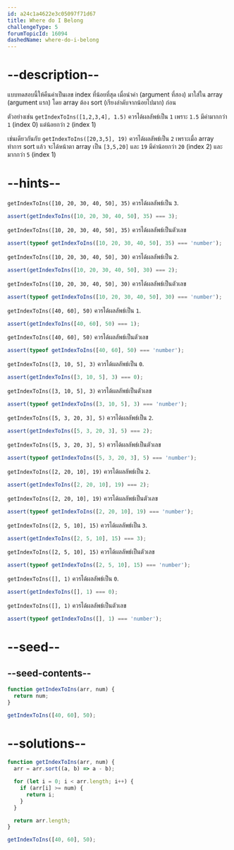 ```yaml
---
id: a24c1a4622e3c05097f71d67
title: Where do I Belong
challengeType: 5
forumTopicId: 16094
dashedName: where-do-i-belong
---
```


# --description--

แบบทดสอบนี้ให้คืนค่าเป็นเลข index ที่น้อยที่สุด เมื่อนำค่า (argument ที่สอง) มาใส่ใน array (argument แรก) โดย array ต้อง sort (เรียงลำดับจากน้อยไปมาก) ก่อน

ตัวอย่างเช่น `getIndexToIns([1,2,3,4], 1.5)` ควรได้ผลลัพธ์เป็น `1` เพราะ `1.5` มีค่ามากกว่า `1` (index 0) แต่น้อยกว่า `2` (index 1)

เช่นเดียวกันกับ `getIndexToIns([20,3,5], 19)` ควรได้ผลลัพธ์เป็น `2` เพราะเมื่อ array ทำการ sort แล้ว จะได้หน้าตา array เป็น `[3,5,20]` และ `19` มีค่าน้อยกว่า `20` (index 2) และมากกว่า `5` (index 1)

# --hints--

`getIndexToIns([10, 20, 30, 40, 50], 35)` ควรได้ผลลัพธ์เป็น `3`.

```js
assert(getIndexToIns([10, 20, 30, 40, 50], 35) === 3);
```

`getIndexToIns([10, 20, 30, 40, 50], 35)` ควรได้ผลลัพธ์เป็นตัวเลข

```js
assert(typeof getIndexToIns([10, 20, 30, 40, 50], 35) === 'number');
```

`getIndexToIns([10, 20, 30, 40, 50], 30)` ควรได้ผลลัพธ์เป็น `2`.

```js
assert(getIndexToIns([10, 20, 30, 40, 50], 30) === 2);
```

`getIndexToIns([10, 20, 30, 40, 50], 30)` ควรได้ผลลัพธ์เป็นตัวเลข

```js
assert(typeof getIndexToIns([10, 20, 30, 40, 50], 30) === 'number');
```

`getIndexToIns([40, 60], 50)` ควรได้ผลลัพธ์เป็น `1`.

```js
assert(getIndexToIns([40, 60], 50) === 1);
```

`getIndexToIns([40, 60], 50)` ควรได้ผลลัพธ์เป็นตัวเลข

```js
assert(typeof getIndexToIns([40, 60], 50) === 'number');
```

`getIndexToIns([3, 10, 5], 3)` ควรได้ผลลัพธ์เป็น `0`.

```js
assert(getIndexToIns([3, 10, 5], 3) === 0);
```

`getIndexToIns([3, 10, 5], 3)` ควรได้ผลลัพธ์เป็นตัวเลข

```js
assert(typeof getIndexToIns([3, 10, 5], 3) === 'number');
```

`getIndexToIns([5, 3, 20, 3], 5)` ควรได้ผลลัพธ์เป็น `2`.

```js
assert(getIndexToIns([5, 3, 20, 3], 5) === 2);
```

`getIndexToIns([5, 3, 20, 3], 5)` ควรได้ผลลัพธ์เป็นตัวเลข

```js
assert(typeof getIndexToIns([5, 3, 20, 3], 5) === 'number');
```

`getIndexToIns([2, 20, 10], 19)` ควรได้ผลลัพธ์เป็น `2`.

```js
assert(getIndexToIns([2, 20, 10], 19) === 2);
```

`getIndexToIns([2, 20, 10], 19)` ควรได้ผลลัพธ์เป็นตัวเลข

```js
assert(typeof getIndexToIns([2, 20, 10], 19) === 'number');
```

`getIndexToIns([2, 5, 10], 15)` ควรได้ผลลัพธ์เป็น `3`.

```js
assert(getIndexToIns([2, 5, 10], 15) === 3);
```

`getIndexToIns([2, 5, 10], 15)` ควรได้ผลลัพธ์เป็นตัวเลข

```js
assert(typeof getIndexToIns([2, 5, 10], 15) === 'number');
```

`getIndexToIns([], 1)` ควรได้ผลลัพธ์เป็น `0`.

```js
assert(getIndexToIns([], 1) === 0);
```

`getIndexToIns([], 1)` ควรได้ผลลัพธ์เป็นตัวเลข

```js
assert(typeof getIndexToIns([], 1) === 'number');
```

# --seed--

## --seed-contents--

```js
function getIndexToIns(arr, num) {
  return num;
}

getIndexToIns([40, 60], 50);
```

# --solutions--

```js
function getIndexToIns(arr, num) {
  arr = arr.sort((a, b) => a - b);

  for (let i = 0; i < arr.length; i++) {
    if (arr[i] >= num) {
      return i;
    }
  }

  return arr.length;
}

getIndexToIns([40, 60], 50);
```
